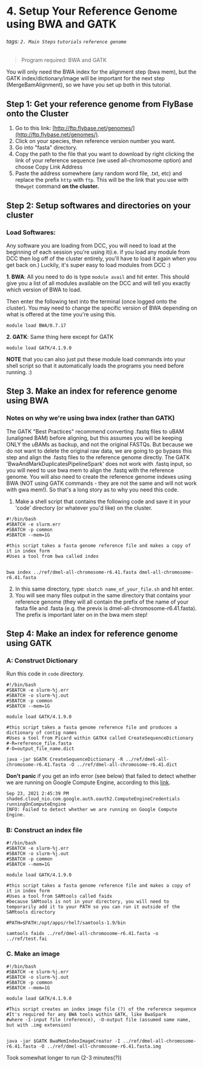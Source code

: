 # 4. Setup Your Reference Genome using BWA and GATK
###### tags: `2. Main Steps` `tutorials` `reference genome` 

> Program required: BWA and GATK

You will only need the BWA index for the alignment step (bwa mem), but the GATK index/dictionary/image will be important for the next step (MergeBamAlignment), so we have you set up both in this tutorial.  

## Step 1: Get your reference genome from FlyBase onto the Cluster
1. Go to this link: [http://ftp.flybase.net/genomes/](http://ftp.flybase.net/genomes/).
2. Click on your species, then reference version number you want.
3. Go into "fasta" directory.
4. Copy the path to the file that you want to download by right clicking the link of your reference sequence (we used all-chromosome option) and choose Copy Link Address
5. Paste the address somewhere (any random word file, .txt, etc) and replace the prefix `http` with `ftp`. This will be the link that you use with the`wget` command **on the cluster.**

## Step 2: Setup softwares and directories on your cluster

### Load Softwares: 

Any software you are loading from DCC, you will need to load at the beginning of each session you're using it(i.e. if you load any module from DCC then log off of the cluster entirely, you'll have to load it again when you get back on.) Luckily, it's super easy to load modules from DCC :) 

**1. BWA**: All you need to do is type ```module avail``` and hit enter. This should give you a list of all modules available on the DCC and will tell you exactly which version of BWA to load. 

Then enter the following text into the terminal (once logged onto the cluster). You may need to change the specific version of BWA depending on what is offered at the time you're using this.

```
module load BWA/0.7.17
```

**2. GATK**: Same thing here except for GATK

`module load GATK/4.1.9.0`

**NOTE** that you can also just put these module load commands into your shell script so that it automatically loads the programs you need before running. :) 


## Step 3. Make an index for reference genome using BWA

### Notes on why we're using bwa index (rather than GATK)
The GATK "Best Practices" recommend converting .fastq files to uBAM (unaligned BAM) before aligning, but this assumes you will be keeping ONLY the uBAMs as backup, and not the original FASTQs. But because we do not want to delete the original raw data, we are going to go bypass this step and align the .fastq files to the reference genome directly. The GATK 'BwaAndMarkDuplicatesPipelineSpark' does not work with .fastq input, so you will need to use bwa mem to align the .fastq with the reference genome. You will also need to create the reference genome indexes using BWA (NOT using GATK commands - they are not the same and will not work with gwa mem!). So that's a long story as to why you need this code.

1. Make a shell script that contains the following code and save it in your 'code' directory (or whatever you'd like) on the cluster.
```
#!/bin/bash
#SBATCH -e slurm.err
#SBATCH -p common
#SBATCH --mem=1G

#this script takes a fasta genome reference file and makes a copy of it in index form
#Uses a tool from bwa called index


bwa index ../ref/dmel-all-chromosome-r6.41.fasta dmel-all-chromosome-r6.41.fasta 
```
2. In this same directory, type: `sbatch name_of_your_file.sh` and hit enter. 
3. You will see many files output in the same directory that contains your reference genome (they will all contain the prefix of the name of your fasta file and .fasta (e.g. the previx is dmel-all-chromosome-r6.41.fasta). The prefix is important later on in the bwa mem step!

## Step 4: Make an index for reference genome using GATK


### A: Construct Dictionary

Run this code in `code` directory. 
```
#!/bin/bash
#SBATCH -e slurm-%j.err
#SBATCH -o slurm-%j.out
#SBATCH -p common
#SBATCH --mem=1G

module load GATK/4.1.9.0

#this script takes a fasta genome reference file and produces a dictionary of contig names
#Uses a tool from Picard within GATK4 called CreateSequenceDictionary
#-R=reference_file.fasta
#-O=output_file_name.dict

java -jar $GATK CreateSequenceDictionary -R ../ref/dmel-all-chromosome-r6.41.fasta -O ../ref/dmel-all-chromosome-r6.41.dict
```


**Don't panic** if you get an info error (see below) that failed to detect whether we are running on Google Compute Engine, according to this [link](https://github.com/broadinstitute/gatk/issues/6875).
```
Sep 23, 2021 2:45:39 PM shaded.cloud_nio.com.google.auth.oauth2.ComputeEngineCredentials runningOnComputeEngine
INFO: Failed to detect whether we are running on Google Compute Engine.
```

### B: Construct an index file

```
#!/bin/bash
#SBATCH -e slurm-%j.err
#SBATCH -o slurm-%j.out
#SBATCH -p common
#SBATCH --mem=1G

module load GATK/4.1.9.0

#this script takes a fasta genome reference file and makes a copy of it in index form
#Uses a tool from SAMtools called faidx
#because SAMtools is not in your directory, you will need to temporarily add it to your PATH so you can run it outside of the SAMtools directory

#PATH=$PATH:/opt/apps/rhel7/samtools-1.9/bin

samtools faidx ../ref/dmel-all-chromosome-r6.41.fasta -o ../ref/test.fai

```

### C. Make an image 
```
#!/bin/bash
#SBATCH -e slurm-%j.err
#SBATCH -o slurm-%j.out
#SBATCH -p common
#SBATCH --mem=1G

module load GATK/4.1.9.0

#This script creates an index image file (?) of the reference sequence
#It's required for any BWA tools within GATK, like BwaSpark
#where -I-input file (reference), -O-output file (assumed same name, but with .img extension)


java -jar $GATK BwaMemIndexImageCreator -I ../ref/dmel-all-chromosome-r6.41.fasta -O ../ref/dmel-all-chromosome-r6.41.fasta.img

```
Took somewhat longer to run (2-3 minutes(?))